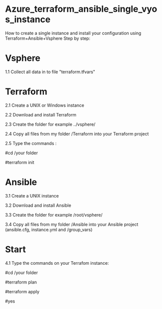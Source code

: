 # Azure_terraform_ansible_single_vyos_instance
How to create a single instance and install your configuration using Terraform+Ansible+Vsphere 
Step by step:
# Vsphere
1.1 Collect all data in to file "terraform.tfvars"
# Terraform
2.1 Create a UNIX or Windows instance

2.2 Download and install Terraform

2.3 Create the folder for example ../vsphere/

2.4 Copy all files from my folder /Terraform into your Terraform project

2.5 Type the commands :

   #cd /your folder
   
   #terraform init

# Ansible
3.1 Create a UNIX instance

3.2 Download and install Ansible

3.3 Create the folder for example /root/vsphere/

3.4 Copy all files from my folder /Ansible into your Ansible project (ansible.cfg, instance.yml and /group_vars)

# Start 
4.1 Type the commands on your Terrafom instance:
   
   #cd /your folder 

   #terraform plan  

   #terraform apply  
   
   #yes
